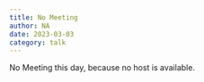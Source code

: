```yaml
---
title: No Meeting
author: NA
date: 2023-03-03
category: talk
---
```


No Meeting this day, because no host is available.
